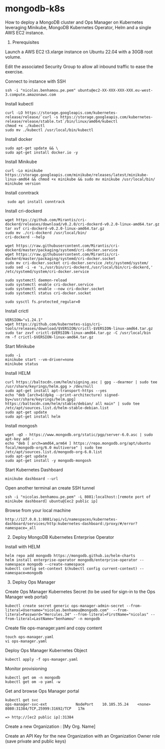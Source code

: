 # mongodb-k8s
How to deploy a MongoDB cluster and Ops Manager on Kubernetes leveraging Minikube, MongoDB Kubernetes Operator, Helm and a single AWS EC2 instance.


1. Prerequisites

Launch a AWS EC2 t3.xlarge instance on Ubuntu 22.04 with a 30GB root volume.

Edit the associated Security Group to allow all inbound traffic to ease the exercise.

Connect to instance with SSH

    ssh -i "nicolas.benhamou.pe.pem" ubuntu@ec2-XX-XXX-XXX-XXX.eu-west-3.compute.amazonaws.com

Install kubectl

    curl -LO https://storage.googleapis.com/kubernetes-release/release/`curl -s https://storage.googleapis.com/kubernetes-release/release/stable.txt`/bin/linux/amd64/kubectl
    chmod +x ./kubectl
    sudo mv ./kubectl /usr/local/bin/kubectl

Install docker

    sudo apt-get update && \
    sudo apt-get install docker.io -y
    
Install Minikube

    curl -Lo minikube https://storage.googleapis.com/minikube/releases/latest/minikube-linux-amd64 && chmod +x minikube && sudo mv minikube /usr/local/bin/
    minikube version
    
 Install conntrack
 
     sudo apt install conntrack
     
 Install cri-dockerd
 
    wget https://github.com/Mirantis/cri-dockerd/releases/download/v0.2.0/cri-dockerd-v0.2.0-linux-amd64.tar.gz
    tar xvf cri-dockerd-v0.2.0-linux-amd64.tar.gz
    sudo mv ./cri-dockerd /usr/local/bin/ 
    cri-dockerd --help
    
    wget https://raw.githubusercontent.com/Mirantis/cri-dockerd/master/packaging/systemd/cri-docker.service
    wget https://raw.githubusercontent.com/Mirantis/cri-dockerd/master/packaging/systemd/cri-docker.socket
    sudo mv cri-docker.socket cri-docker.service /etc/systemd/system/
    sudo sed -i -e 's,/usr/bin/cri-dockerd,/usr/local/bin/cri-dockerd,' /etc/systemd/system/cri-docker.service
    
    sudo systemctl daemon-reload
    sudo systemctl enable cri-docker.service
    sudo systemctl enable --now cri-docker.socket
    sudo systemctl status cri-docker.socket
    
    sudo sysctl fs.protected_regular=0

Install crictl

    VERSION="v1.24.1"
    wget https://github.com/kubernetes-sigs/cri-tools/releases/download/$VERSION/crictl-$VERSION-linux-amd64.tar.gz
    sudo tar zxvf crictl-$VERSION-linux-amd64.tar.gz -C /usr/local/bin
    rm -f crictl-$VERSION-linux-amd64.tar.gz
    
Start Minikube

    sudo -i
    minikube start --vm-driver=none
    minikube status
    
 Install HELM
 
    curl https://baltocdn.com/helm/signing.asc | gpg --dearmor | sudo tee /usr/share/keyrings/helm.gpg > /dev/null
    sudo apt-get install apt-transport-https --yes
    echo "deb [arch=$(dpkg --print-architecture) signed-by=/usr/share/keyrings/helm.gpg] https://baltocdn.com/helm/stable/debian/ all main" | sudo tee /etc/apt/sources.list.d/helm-stable-debian.list
    sudo apt-get update
    sudo apt-get install helm
    
Install mongosh

    wget -qO - https://www.mongodb.org/static/pgp/server-6.0.asc | sudo apt-key add -
    echo "deb [ arch=amd64,arm64 ] https://repo.mongodb.org/apt/ubuntu focal/mongodb-org/6.0 multiverse" | sudo tee /etc/apt/sources.list.d/mongodb-org-6.0.list
    sudo apt-get update
    sudo apt-get install -y mongodb-mongosh

Start Kubernetes Dashboard

    minikube dashboard --url

Open another terminal an create SSH tunnel

    ssh -i "nicolas.benhamou.pe.pem" -L 8081:localhost:[remote port of minikube dashboard] ubuntu@[ec2 public ip]
    
Browse from your local machine

    http://127.0.0.1:8081/api/v1/namespaces/kubernetes-dashboard/services/http:kubernetes-dashboard:/proxy/#/error?namespace=_all
    
2. Deploy MongoDB Kubernetes Enterprise Operator

Install with HELM

    helm repo add mongodb https://mongodb.github.io/helm-charts
    helm install enterprise-operator mongodb/enterprise-operator --namespace mongodb --create-namespace
    kubectl config set-context $(kubectl config current-context) --namespace=mongodb
 
 3. Deploy Ops Manager

Create Ops Manager Kubernetes Secret (to be used for sign-in to the Ops Manager web portal)

    kubectl create secret generic ops-manager-admin-secret --from-literal=Username="nicolas.benhamou@mongodb.com"  --from-literal=Password="Hercules.34" --from-literal=FirstName="nicolas" --from-literal=LastName="benhamou" -n mongodb

Create file ops-manager.yaml and copy content

    touch ops-manager.yaml
    vi ops-manager.yaml
   
Deploy Ops Manager Kubernetes Object

    kubectl apply -f ops-manager.yaml
    
Monitor provisioning

    kubectl get om -n mongodb
    kubectl get om -o yaml -w
    
Get and browse Ops Manager portal

    kubectl get svc
    ops-manager-svc-ext             NodePort    10.105.35.24    <none>        8080:31384/TCP,25999:31692/TCP   17m
    
    => http://[ec2 public ip]:31384

Create a new Organization : [My Org. Name]

Create an API Key for the new Organization with an Organization Owner role (save private and public keys)
